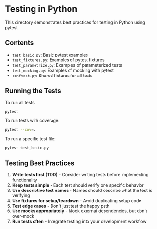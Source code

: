 # Testing in Python

This directory demonstrates best practices for testing in Python using pytest.

## Contents

- `test_basic.py`: Basic pytest examples
- `test_fixtures.py`: Examples of pytest fixtures
- `test_parametrize.py`: Examples of parameterized tests
- `test_mocking.py`: Examples of mocking with pytest
- `conftest.py`: Shared fixtures for all tests

## Running the Tests

To run all tests:

```bash
pytest
```

To run tests with coverage:

```bash
pytest --cov=.
```

To run a specific test file:

```bash
pytest test_basic.py
```

## Testing Best Practices

1. **Write tests first (TDD)** - Consider writing tests before implementing functionality
2. **Keep tests simple** - Each test should verify one specific behavior
3. **Use descriptive test names** - Names should describe what the test is verifying
4. **Use fixtures for setup/teardown** - Avoid duplicating setup code
5. **Test edge cases** - Don't just test the happy path
6. **Use mocks appropriately** - Mock external dependencies, but don't over-mock
7. **Run tests often** - Integrate testing into your development workflow
